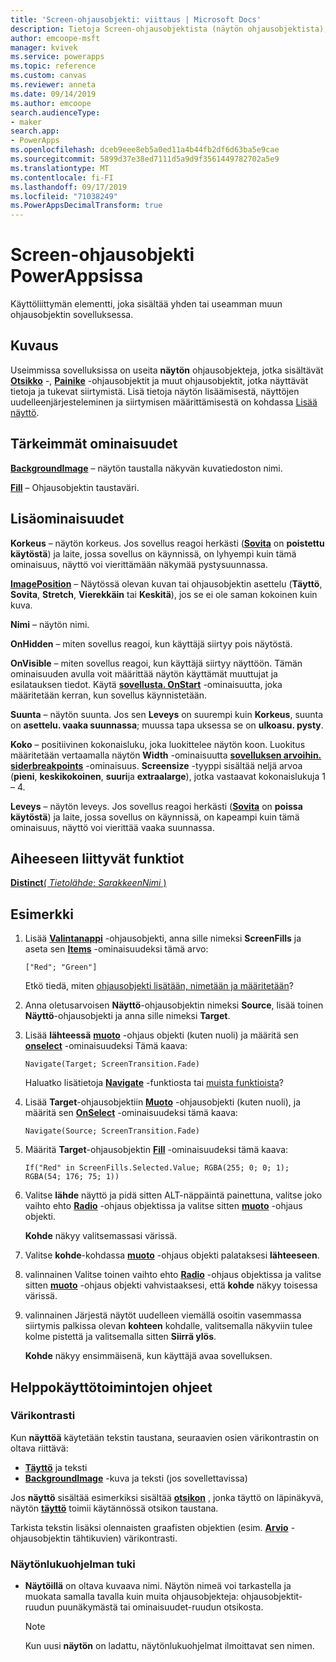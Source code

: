 ```yaml
---
title: 'Screen-ohjausobjekti: viittaus | Microsoft Docs'
description: Tietoja Screen-ohjausobjektista (näytön ohjausobjektista), kuten ominaisuudet ja esimerkkejä
author: emcoope-msft
manager: kvivek
ms.service: powerapps
ms.topic: reference
ms.custom: canvas
ms.reviewer: anneta
ms.date: 09/14/2019
ms.author: emcoope
search.audienceType:
- maker
search.app:
- PowerApps
ms.openlocfilehash: dceb9eee8eb5a0ed11a4b44fb2df6d63ba5e9cae
ms.sourcegitcommit: 5899d37e38ed7111d5a9d9f3561449782702a5e9
ms.translationtype: MT
ms.contentlocale: fi-FI
ms.lasthandoff: 09/17/2019
ms.locfileid: "71038249"
ms.PowerAppsDecimalTransform: true
---
```

# <a name="screen-control-in-powerapps"></a>Screen-ohjausobjekti PowerAppsissa

Käyttöliittymän elementti, joka sisältää yhden tai useamman muun ohjausobjektin sovelluksessa.

## <a name="description"></a>Kuvaus

Useimmissa sovelluksissa on useita **näytön** ohjausobjekteja, jotka sisältävät **[Otsikko](control-text-box.md)** -, **[Painike](control-button.md)** -ohjausobjektit ja muut ohjausobjektit, jotka näyttävät tietoja ja tukevat siirtymistä. Lisä tietoja näytön lisäämisestä, näyttöjen uudelleenjärjesteleminen ja siirtymisen määrittämisestä on kohdassa [Lisää näyttö](../add-screen-context-variables.md).

## <a name="key-properties"></a>Tärkeimmät ominaisuudet

**[BackgroundImage](properties-visual.md)** – näytön taustalla näkyvän kuvatiedoston nimi.

**[Fill](properties-color-border.md)** – Ohjausobjektin taustaväri.

## <a name="additional-properties"></a>Lisäominaisuudet

**Korkeus** – näytön korkeus. Jos sovellus reagoi herkästi ([**Sovita**](../set-aspect-ratio-portrait-landscape.md#change-screen-size-and-orientation) on **poistettu käytöstä**) ja laite, jossa sovellus on käynnissä, on lyhyempi kuin tämä ominaisuus, näyttö voi vierittämään näkymää pystysuunnassa.

**[ImagePosition](properties-visual.md)** – Näytössä olevan kuvan tai ohjausobjektin asettelu (**Täyttö**, **Sovita**, **Stretch**, **Vierekkäin** tai **Keskitä**), jos se ei ole saman kokoinen kuin kuva.

**Nimi** – näytön nimi.

**OnHidden** – miten sovellus reagoi, kun käyttäjä siirtyy pois näytöstä.

**OnVisible** – miten sovellus reagoi, kun käyttäjä siirtyy näyttöön.  Tämän ominaisuuden avulla voit määrittää näytön käyttämät muuttujat ja esilatauksen tiedot.  Käytä [**sovellusta. OnStart**](../functions/object-app.md#onstart-property) -ominaisuutta, joka määritetään kerran, kun sovellus käynnistetään.

**Suunta** – näytön suunta. Jos sen **Leveys** on suurempi kuin **Korkeus**, suunta on **asettelu. vaaka suunnassa**; muussa tapa uksessa se on **ulkoasu. pysty**.

**Koko** – positiivinen kokonaisluku, joka luokittelee näytön koon. Luokitus määritetään vertaamalla näytön **Width** -ominaisuutta [**sovelluksen arvoihin. siderbreakpoints**](../functions/signals.md) -ominaisuus. **Screensize** -tyyppi sisältää neljä arvoa (**pieni**, **keskikokoinen**, **suuri**ja **extraalarge**), jotka vastaavat kokonaislukuja 1 – 4.

**Leveys** – näytön leveys. Jos sovellus reagoi herkästi ([**Sovita**](../set-aspect-ratio-portrait-landscape.md#change-screen-size-and-orientation) on **poissa käytöstä**) ja laite, jossa sovellus on käynnissä, on kapeampi kuin tämä ominaisuus, näyttö voi vierittää vaaka suunnassa.

## <a name="related-functions"></a>Aiheeseen liittyvät funktiot

[**Distinct**( *Tietolähde*; *SarakkeenNimi* )](../functions/function-distinct.md)

## <a name="example"></a>Esimerkki

1. Lisää **[Valintanappi](control-radio.md)** -ohjausobjekti, anna sille nimeksi **ScreenFills** ja aseta sen **[Items](properties-core.md)** -ominaisuudeksi tämä arvo:

    `["Red"; "Green"]`

    Etkö tiedä, miten [ohjausobjekti lisätään, nimetään ja määritetään](../add-configure-controls.md)?

1. Anna oletusarvoisen **Näyttö**-ohjausobjektin nimeksi **Source**, lisää toinen **Näyttö**-ohjausobjekti ja anna sille nimeksi **Target**.

1. Lisää **lähteessä** **[muoto](control-shapes-icons.md)** -ohjaus objekti (kuten nuoli) ja määritä sen **[onselect](properties-core.md)** -ominaisuudeksi Tämä kaava:

    `Navigate(Target; ScreenTransition.Fade)`

    Haluatko lisätietoja **[Navigate](../functions/function-navigate.md)** -funktiosta tai [muista funktioista](../formula-reference.md)?

1. Lisää **Target**-ohjausobjektiin **[Muoto](control-shapes-icons.md)** -ohjausobjekti (kuten nuoli), ja määritä sen **[OnSelect](properties-core.md)** -ominaisuudeksi tämä kaava:

    `Navigate(Source; ScreenTransition.Fade)`

1. Määritä **Target**-ohjausobjektin **[Fill](properties-color-border.md)** -ominaisuudeksi tämä kaava:

    `If("Red" in ScreenFills.Selected.Value; RGBA(255; 0; 0; 1); RGBA(54; 176; 75; 1))`

1. Valitse **lähde** näyttö ja pidä sitten ALT-näppäintä painettuna, valitse joko vaihto ehto **[Radio](control-radio.md)** -ohjaus objektissa ja valitse sitten **[muoto](control-shapes-icons.md)** -ohjaus objekti.

    **Kohde** näkyy valitsemassasi värissä.

1. Valitse **kohde**-kohdassa **[muoto](control-shapes-icons.md)** -ohjaus objekti palataksesi **lähteeseen**.

1. valinnainen Valitse toinen vaihto ehto **[Radio](control-radio.md)** -ohjaus objektissa ja valitse sitten **[muoto](control-shapes-icons.md)** -ohjaus objekti vahvistaaksesi, että **kohde** näkyy toisessa värissä.

1. valinnainen Järjestä näytöt uudelleen viemällä osoitin vasemmassa siirtymis palkissa olevan **kohteen** kohdalle, valitsemalla näkyviin tulee kolme pistettä ja valitsemalla sitten **Siirrä ylös**.

    **Kohde** näkyy ensimmäisenä, kun käyttäjä avaa sovelluksen.

## <a name="accessibility-guidelines"></a>Helppokäyttötoimintojen ohjeet

### <a name="color-contrast"></a>Värikontrasti

Kun **näyttöä** käytetään tekstin taustana, seuraavien osien värikontrastin on oltava riittävä:

- **[Täyttö](properties-color-border.md)** ja teksti
- **[BackgroundImage](properties-visual.md)** -kuva ja teksti (jos sovellettavissa)

Jos **näyttö** sisältää esimerkiksi sisältää **[otsikon](control-text-box.md)** , jonka täyttö on läpinäkyvä, näytön **[täyttö](properties-color-border.md)** toimii käytännössä otsikon taustana.

Tarkista tekstin lisäksi olennaisten graafisten objektien (esim. **[Arvio](control-rating.md)** -ohjausobjektin tähtikuvien) värikontrasti.

### <a name="screen-reader-support"></a>Näytönlukuohjelman tuki

- **Näytöillä** on oltava kuvaava nimi. Näytön nimeä voi tarkastella ja muokata samalla tavalla kuin muita ohjausobjekteja: ohjausobjektit-ruudun puunäkymästä tai ominaisuudet-ruudun otsikosta.

    > [!NOTE]
  > Kun uusi **näytön** on ladattu, näytönlukuohjelmat ilmoittavat sen nimen.

